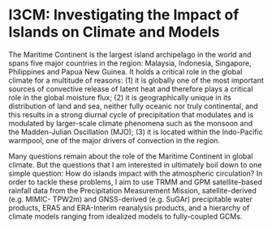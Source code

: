 # I3CM: Investigating the Impact of Islands on Climate and Models

The Maritime Continent is the largest island archipelago in the world and spans five major countries in the region: Malaysia, Indonesia, Singapore, Philippines and Papua New Guinea. It holds a critical role in the global climate for a multitude of reasons: (1) it is globally one of the most important sources of convective release of latent heat and therefore plays a critical role in the global moisture flux; (2) it is geographically unique in its distribution of land and sea, neither fully oceanic nor truly continental, and this results in a strong diurnal cycle of precipitation that modulates and is modulated by larger-scale climate phenomena such as the monsoon and the Madden-Julian Oscillation (MJO); (3) it is located within the Indo-Pacific warmpool, one of the major drivers of convection in the region.

Many questions remain about the role of the Maritime Continent in global climate. But the questions that I am interested in ultimately boil down to one simple question: How do islands impact with the atmospheric circulation? In order to tackle these problems, I aim to use TRMM and GPM satellite-based rainfall data from the Precipitation Measurement Mission, satellite-derived (e.g. MIMIC-
TPW2m) and GNSS-derived (e.g. SuGAr) precipitable water products, ERA5 and ERA-Interim reanalysis products, and a hierarchy of climate models ranging from idealized models to fully-coupled GCMs.

